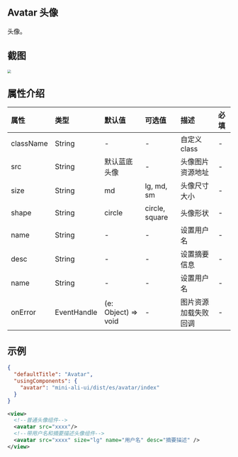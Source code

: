 ## Avatar 头像

头像。

## 截图
<img src="https://gw.alipayobjects.com/mdn/rms_349abe/afts/img/A*2ojQSLUUPyQAAAAAAAAAAABkARQnAQ" style="zoom:50%;" />

## 属性介绍
| 属性 | 类型 | 默认值 | 可选值 | 描述 | 必填 |
| :--- | :--- | :--- | :--- | :--- | :--- |
| className | String | - | - | 自定义class | - |
| src | String | 默认蓝底头像 | - | 头像图片资源地址 | - |
| size | String | md | lg, md, sm | 头像尺寸大小 | - |
| shape | String | circle | circle, square | 头像形状 | - |
| name | String | - | - | 设置用户名 | - |
| desc | String | - | - | 设置摘要信息 | - |
| name | String | - | - | 设置用户名 | - |
| onError | EventHandle | (e: Object) => void | - | 图片资源加载失败回调 | - |

## 示例

```json
{
  "defaultTitle": "Avatar",
  "usingComponents": {
    "avatar": "mini-ali-ui/dist/es/avatar/index"
  }
}
```

```xml
<view>
  <!--普通头像组件-->
  <avatar src="xxxx"/>
  <!--带用户名和摘要描述头像组件-->
  <avatar src="xxxx" size="lg" name="用户名" desc="摘要描述" />
</view>
```
